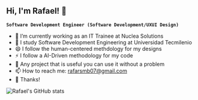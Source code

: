 ## Hi, I'm Rafael! 👋

**`Software Development Engineer (Software Development/UXUI Design)`**
- 🔭 I’m currently working as an IT Trainee at Nuclea Solutions
- 🌱 I study Software Development Engineering at Universidad Tecmilenio
- 😄 I follow the human-centered methdology for my designs
- ⚡ I follow a AI-Driven methodology for my code
- 🤔 Any project that is useful you can use it without a problem
- 📫 How to reach me: rafarsmb07@gmail.com 
- 💬 Thanks!

![Rafael's GitHub stats](https://github-readme-stats.vercel.app/api?username=rafarsmb&show_icons=true&hide=issues,prs&theme=dark)



<!--
**rafarsmb/rafarsmb** is a ✨ _special_ ✨ repository because its `README.md` (this file) appears on your GitHub profile.

Here are some ideas to get you started:

- 🔭 I’m currently working on ...
- 🌱 I’m currently learning ...
- 👯 I’m looking to collaborate on ...
- 🤔 I’m looking for help with ...
- 💬 Ask me about ...
- 📫 How to reach me: ...
- 😄 Pronouns: ...
- ⚡ Fun fact: ...
-->
